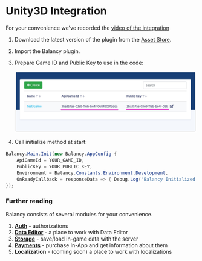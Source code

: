 # Unity3D Integration

For your convenience we've recorded the [video of the integration](https://youtu.be/91JYYb1KVIY)

1.  Download the latest version of the plugin from the [Asset Store](https://assetstore.unity.com/packages/slug/128920).
2.  Import the Balancy plugin.
3.  Prepare Game ID and Public Key to use in the code:

    ![Screenshot](../img/game_id.jpg)

4.  Call initialize method at start:
        
```csharp fct_label="Unity"
Balancy.Main.Init(new Balancy.AppConfig {
    ApiGameId = YOUR_GAME_ID,
    PublicKey = YOUR_PUBLIC_KEY,
    Environment = Balancy.Constants.Environment.Development,
    OnReadyCallback = responseData => { Debug.Log("Balancy Initialized: " + responseData.Success); }
});
```

### Further reading

Balancy consists of several modules for your convenience.

1. [**Auth**](/basic/authorization) - authorizations
2. [**Data Editor**](/data_editor/basic) - a place to work with Data Editor
3. [**Storage**](/basic/storage) - save/load in-game data with the server
4. [**Payments**](/basic/payments) - purchase In-App and get information about them
5. **Localization** - (coming soon) a place to work with localizations
